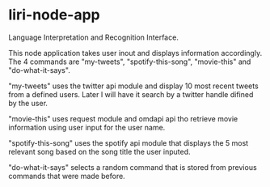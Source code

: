 # liri-node-app
Language Interpretation and Recognition Interface.

This node application takes user inout and displays information accordingly. The 4 commands are "my-tweets", "spotify-this-song", "movie-this" and "do-what-it-says".

"my-tweets" uses the twitter api module and display 10 most recent tweets from a defined users. Later I will have it search by a twitter handle difined by the user.

"movie-this" uses request module and omdapi api tho retrieve movie information using user input for the user name.

"spotify-this-song" uses the spotify api module that displays the 5 most relevant song based on the song title the user inputed.

"do-what-it-says" selects a random command that is stored from previous commands that were made before.
